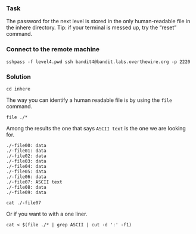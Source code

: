 ### Task

The password for the next level is stored in the only human-readable file in the inhere directory. Tip: if your terminal is messed up, try the “reset” command.

### Connect to the remote machine

```
sshpass -f level4.pwd ssh bandit4@bandit.labs.overthewire.org -p 2220
```

### Solution

```
cd inhere
```

The way you can identify a human readable file is by using the `file` command.

```
file ./*
```

Among the results the one that says `ASCII text` is the one we are looking for.

```
./-file00: data
./-file01: data
./-file02: data
./-file03: data
./-file04: data
./-file05: data
./-file06: data
./-file07: ASCII text
./-file08: data
./-file09: data
```

```
cat ./-file07
```

Or if you want to with a one liner.

```
cat < $(file ./* | grep ASCII | cut -d ':' -f1)
```
